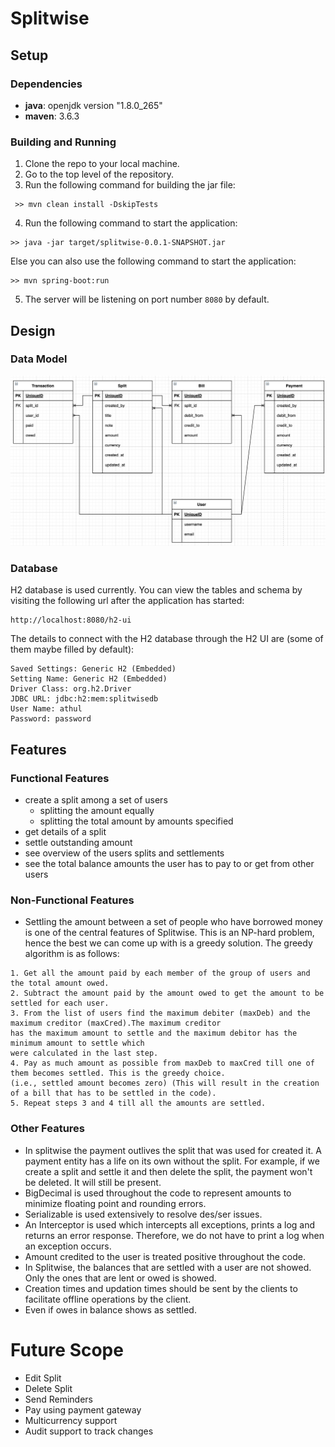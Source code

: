# Splitwise

## Setup

### Dependencies

* **java**: openjdk version "1.8.0_265"
* **maven**: 3.6.3

### Building and Running

1. Clone the repo to your local machine.
2. Go to the top level of the repository.
3. Run the following command for building the jar file:

```
 >> mvn clean install -DskipTests
```

4. Run the following command to start the application:

```
>> java -jar target/splitwise-0.0.1-SNAPSHOT.jar
```

Else you can also use the following command to start the application:

```
>> mvn spring-boot:run
```

5. The server will be listening on port number `8080` by default.

## Design

### Data Model

![alt text](https://github.com/athultr1997/splitwise/blob/main/data_model.png)

### Database

H2 database is used currently. You can view the tables and schema by visiting the following url
after the application has started:

```
http://localhost:8080/h2-ui
```

The details to connect with the H2 database through the H2 UI are (some of them maybe filled by
default):

```
Saved Settings: Generic H2 (Embedded)
Setting Name: Generic H2 (Embedded)
Driver Class: org.h2.Driver
JDBC URL: jdbc:h2:mem:splitwisedb
User Name: athul
Password: password
```

## Features

### Functional Features

* create a split among a set of users
    * splitting the amount equally
    * splitting the total amount by amounts specified
* get details of a split
* settle outstanding amount
* see overview of the users splits and settlements
* see the total balance amounts the user has to pay to or get from other users

### Non-Functional Features

* Settling the amount between a set of people who have borrowed money is one of the central features
  of Splitwise. This is an NP-hard problem, hence the best we can come up with is a greedy solution.
  The greedy algorithm is as follows:

```
1. Get all the amount paid by each member of the group of users and the total amount owed.
2. Subtract the amount paid by the amount owed to get the amount to be settled for each user.
3. From the list of users find the maximum debiter (maxDeb) and the maximum creditor (maxCred).The maximum creditor
has the maximum amount to settle and the maximum debitor has the minimum amount to settle which
were calculated in the last step.
4. Pay as much amount as possible from maxDeb to maxCred till one of them becomes settled. This is the greedy choice.
(i.e., settled amount becomes zero) (This will result in the creation of a bill that has to be settled in the code).
5. Repeat steps 3 and 4 till all the amounts are settled.
```

### Other Features

* In splitwise the payment outlives the split that was used for created it. A payment entity has a
  life on its own without the split. For example, if we create a split and settle it and then delete
  the split, the payment won't be deleted. It will still be present.
* BigDecimal is used throughout the code to represent amounts to minimize floating point and
  rounding errors.
* Serializable is used extensively to resolve des/ser issues.
* An Interceptor is used which intercepts all exceptions, prints a log and returns an error
  response. Therefore, we do not have to print a log when an exception occurs.
* Amount credited to the user is treated positive throughout the code.
* In Splitwise, the balances that are settled with a user are not showed. Only the ones that are
  lent or owed is showed.
* Creation times and updation times should be sent by the clients to facilitate offline operations
  by the client.
* Even if owes in balance shows as settled.

# Future Scope

* Edit Split
* Delete Split
* Send Reminders
* Pay using payment gateway
* Multicurrency support
* Audit support to track changes